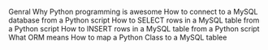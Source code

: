 Genral Why Python programming is awesome How to connect to a MySQL database from a Python script How to SELECT rows in a MySQL table from a Python script How to INSERT rows in a MySQL table from a Python script What ORM means How to map a Python Class to a MySQL tablee
